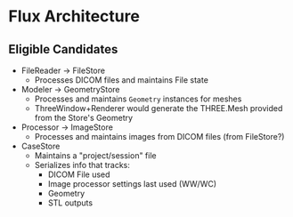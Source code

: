 # Flux Architecture




## Eligible Candidates

- FileReader -> FileStore
	- Processes DICOM files and maintains File state
- Modeler -> GeometryStore
	- Processes and maintains `Geometry` instances for meshes
	- ThreeWindow+Renderer would generate the THREE.Mesh provided from the Store's Geometry
- Processor -> ImageStore
	- Processes and maintains images from DICOM files (from FileStore?)
- CaseStore
	- Maintains a "project/session" file
	- Serializes info that tracks:
		- DICOM File used
		- Image processor settings last used (WW/WC)
		- Geometry
		- STL outputs
